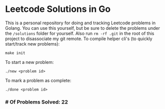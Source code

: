 # Leetcode Solutions in Go

This is a personal repository for doing and tracking Leetcode problems in Golang. You can use this yourself, but be sure to delete the problems under the `/solutions` folder for yourself. Also run `rm -rf .git` in the root of this project to disassociate my git remote.
To compile helper cli's (to quickly start/track new problems):

```
make init
```

To start a new problem:

```
./new <problem id>
```

To mark a problem as complete:

```
./done <problem id>
```

### # Of Problems Solved: 22

